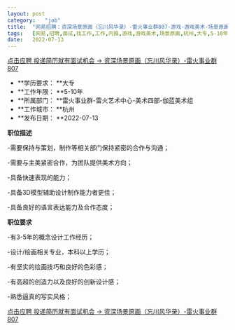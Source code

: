 ```yaml
---
layout:	post
category:	"job"
title:	"网易招聘：资深场景原画（忘川风华录）-雷火事业群807-游戏-游戏美术-场景原画-杭州大专5-10年"
tags:	[网易,招聘,面试,找工作,工作,内推,游戏,游戏美术,场景原画,杭州,大专,5-10年]
date:	2022-07-13
---
```


[点击应聘 投递简历就有面试机会 ->  资深场景原画（忘川风华录）-雷火事业群807](http://mobile.bole.netease.com/bole/boleDetail?id=33945&employeeId=346f03c3cda5f04c&key=all)



- **学历要求： **大专
- **工作年限： **5-10年
- **所属部门： **雷火事业群-雷火艺术中心-美术四部-伽蓝美术组
- **工作城市： **杭州
- **发布日期： **2022-07-13



**职位描述**

-需要保持与策划，制作等相关部门保持紧密的合作与沟通；

-需要与主美紧密合作，为团队提供美术方向；

-具备快速表现的能力；

-具备3D模型辅助设计制作能力者更佳；

-具备良好的语言表达能力及合作态度；



**职位要求**

-有3-5年的概念设计工作经历；

-设计/绘画相关专业，本科以上学历；

-有坚实的绘画技巧和良好的色彩感；

-有高超的创造力以及良好的创新设计感；

-熟悉逼真的写实风格；



[点击应聘 投递简历就有面试机会 ->  资深场景原画（忘川风华录）-雷火事业群807](http://mobile.bole.netease.com/bole/boleDetail?id=33945&employeeId=346f03c3cda5f04c&key=all)